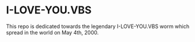 # I-LOVE-YOU.VBS
This repo is dedicated towards the legendary I-LOVE-YOU.VBS worm which spread in the world on May 4th, 2000. 
